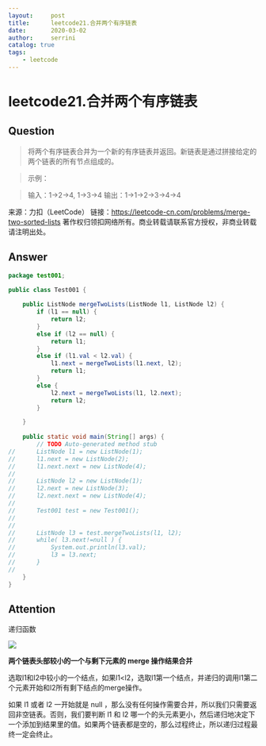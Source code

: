 ```yaml
---
layout:     post
title:      leetcode21.合并两个有序链表
date:       2020-03-02           
author:     serrini                 
catalog: true                       
tags:                               
    - leetcode
---
```

# leetcode21.合并两个有序链表

## Question

> 将两个有序链表合并为一个新的有序链表并返回。新链表是通过拼接给定的两个链表的所有节点组成的。 

> 示例：

> 输入：1->2->4, 1->3->4
> 输出：1->1->2->3->4->4

来源：力扣（LeetCode）
链接：https://leetcode-cn.com/problems/merge-two-sorted-lists
著作权归领扣网络所有。商业转载请联系官方授权，非商业转载请注明出处。

## Answer

```java
package test001;

public class Test001 {
	
    public ListNode mergeTwoLists(ListNode l1, ListNode l2) {
        if (l1 == null) {
            return l2;
        }
        else if (l2 == null) {
            return l1;
        }
        else if (l1.val < l2.val) {
            l1.next = mergeTwoLists(l1.next, l2);
            return l1;
        }
        else {
            l2.next = mergeTwoLists(l1, l2.next);
            return l2;
        }

    }
	
	public static void main(String[] args) {
		// TODO Auto-generated method stub
//		ListNode l1 = new ListNode(1);
//		l1.next = new ListNode(2);
//		l1.next.next = new ListNode(4);
//		
//		ListNode l2 = new ListNode(1);
//		l2.next = new ListNode(3);
//		l2.next.next = new ListNode(4);
//		
//		Test001 test = new Test001();
//		
//		
//		ListNode l3 = test.mergeTwoLists(l1, l2);
//		while( l3.next!=null ) {
//			System.out.println(l3.val);
//			l3 = l3.next;
//		}
//		
	}
}
```

## Attention

递归函数

![](https://tva1.sinaimg.cn/large/00831rSTgy1gcfysqjb2vj30e901z3ys.jpg)

**两个链表头部较小的一个与剩下元素的 merge 操作结果合并**

选取l1和l2中较小的一个结点，如果l1<l2，选取l1第一个结点，并递归的调用l1第二个元素开始和l2所有剩下结点的merge操作。

如果 l1 或者 l2 一开始就是 null ，那么没有任何操作需要合并，所以我们只需要返回非空链表。否则，我们要判断 l1 和 l2 哪一个的头元素更小，然后递归地决定下一个添加到结果里的值。如果两个链表都是空的，那么过程终止，所以递归过程最终一定会终止。




